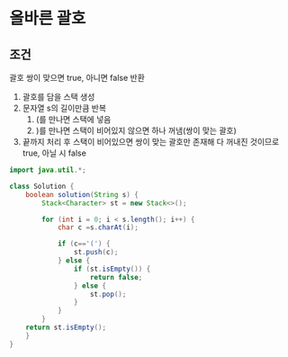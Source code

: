 # 올바른 괄호
## 조건
괄호 쌍이 맞으면 true, 아니면 false 반환

1. 괄호를 담을 스택 생성
2. 문자열 s의 길이만큼 반복
   1. (를 만나면 스택에 넣음
   2. )를 만나면 스택이 비어있지 않으면 하나 꺼냄(쌍이 맞는 괄호)
3. 끝까지 처리 후 스택이 비어있으면 쌍이 맞는 괄호만 존재해 다 꺼내진 것이므로 true, 아닐 시 false



```java
import java.util.*;

class Solution {
    boolean solution(String s) {
        Stack<Character> st = new Stack<>();

        for (int i = 0; i < s.length(); i++) {
            char c =s.charAt(i);

            if (c=='(') {
                st.push(c);
            } else {
                if (st.isEmpty()) {
                    return false;
                } else {
                    st.pop();
                }
            }
        }
    return st.isEmpty();
    }
}
```